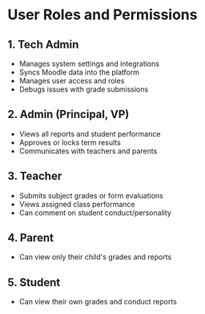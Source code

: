 # User Roles and Permissions

## 1. Tech Admin
- Manages system settings and integrations
- Syncs Moodle data into the platform
- Manages user access and roles
- Debugs issues with grade submissions

## 2. Admin (Principal, VP)
- Views all reports and student performance
- Approves or locks term results
- Communicates with teachers and parents

## 3. Teacher
- Submits subject grades or form evaluations
- Views assigned class performance
- Can comment on student conduct/personality

## 4. Parent
- Can view only their child's grades and reports

## 5. Student
- Can view their own grades and conduct reports